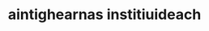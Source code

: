 ---
layout: faclair
title: "aintighearnas institiuideach"
title_ga: "leatrom institiúideach"
title_en: "institutional oppression"
permalink: /gd/aintighearnas-institiuideach/
permalink_ga: /ga/leatrom-institiuideach/
permalink_en: /en/institutional oppression/
---
